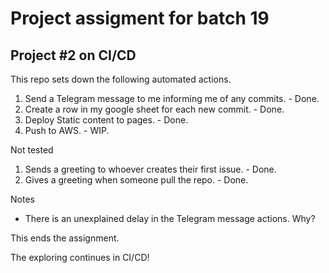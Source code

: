 # Project assigment for batch 19
## Project #2 on CI/CD

This repo sets down the following automated actions.

1. Send a Telegram message to me informing me of any commits. - Done.
2. Create a row in my google sheet for each new commit. - Done.
3. Deploy Static content to pages. - Done.
4. Push to AWS. - WIP.

Not tested
1. Sends a greeting to whoever creates their first issue. - Done.
2. Gives a greeting when someone pull the repo. - Done.


Notes
- There is an unexplained delay in the Telegram message actions. Why?

This ends the assignment.

The exploring continues in CI/CD!
